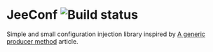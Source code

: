 JeeConf ![Build status](https://travis-ci.org/erlioniel/jeeconf.svg?branch=master)
====================

Simple and small configuration injection library inspired
 by [A generic producer method](http://planet.jboss.org/post/a_generic_producer_method) article.
